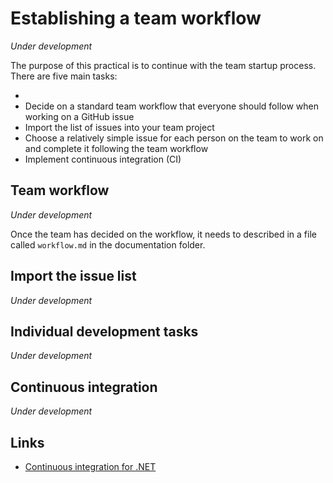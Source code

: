 # Establishing a team workflow

*Under development*

The purpose of this practical is to continue with the team startup process. There are
five main tasks:

* 
* Decide on a standard team workflow that everyone should follow when working on a
  GitHub issue
* Import the list of issues into your team project
* Choose a relatively simple issue for each person on the team to work on and complete
  it following the team workflow
* Implement continuous integration (CI)

## Team workflow

*Under development*

Once the team has decided on the workflow, it needs to described in a file called 
`workflow.md` in the documentation folder. 

## Import the issue list

*Under development*

## Individual development tasks

*Under development*

## Continuous integration

*Under development*

## Links

* [Continuous integration for .NET](https://docs.github.com/en/actions/automating-builds-and-tests/building-and-testing-net)
